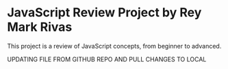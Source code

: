 # JavaScript Review Project by Rey Mark Rivas
This project is a review of JavaScript concepts, from beginner to advanced.

UPDATING FILE FROM GITHUB REPO AND PULL CHANGES TO LOCAL
